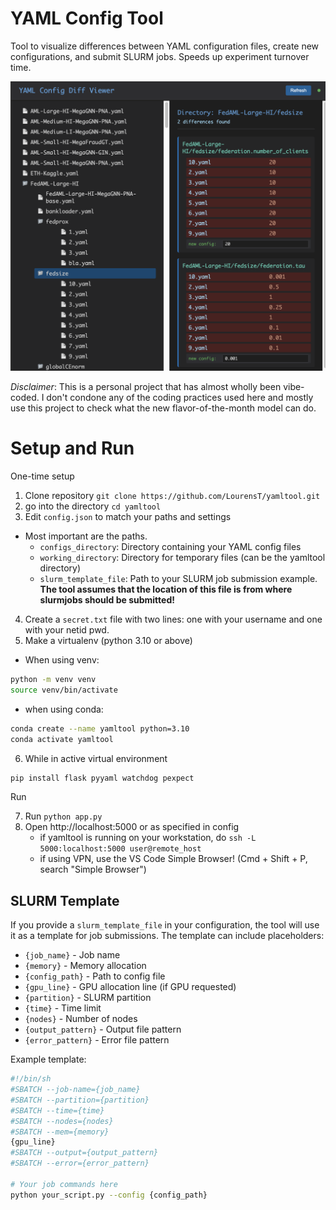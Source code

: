 # YAML Config Tool

Tool to visualize differences between YAML configuration files, create new configurations, and submit SLURM jobs. Speeds up experiment turnover time.

![screenshot](image.png)

*Disclaimer*: This is a personal project that has almost wholly been vibe-coded. I don't condone any of the coding practices used here and mostly use this project to check what the new flavor-of-the-month model can do.

# Setup and Run

One-time setup
1. Clone repository `git clone https://github.com/LourensT/yamltool.git`
2. go into the directory `cd yamltool`
3. Edit `config.json` to match your paths and settings
  * Most important are the paths. 
    * `configs_directory`: Directory containing your YAML config files
    * `working_directory`: Directory for temporary files (can be the yamltool directory)
    * `slurm_template_file`: Path to your SLURM job submission example. **The tool assumes that the location of this file is from where slurmjobs should be submitted!**
4. Create a `secret.txt` file with two lines: one with your username and one with your netid pwd. 
5. Make a virtualenv (python 3.10 or above)
  * When using venv: 
  ```bash
  python -m venv venv
  source venv/bin/activate
  ```
  * when using conda: 
  ```bash
  conda create --name yamltool python=3.10
  conda activate yamltool
  ```
6. While in active virtual environment
```bash
pip install flask pyyaml watchdog pexpect
```
Run

7. Run `python app.py`
8. Open http://localhost:5000 or as specified in config
      - if yamltool is running on your workstation, do `ssh -L 5000:localhost:5000 user@remote_host` 
      - if using VPN, use the VS Code Simple Browser! (Cmd + Shift + P, search "Simple Browser")


## SLURM Template

If you provide a `slurm_template_file` in your configuration, the tool will use it as a template for job submissions. The template can include placeholders:

- `{job_name}` - Job name
- `{memory}` - Memory allocation
- `{config_path}` - Path to config file
- `{gpu_line}` - GPU allocation line (if GPU requested)
- `{partition}` - SLURM partition
- `{time}` - Time limit
- `{nodes}` - Number of nodes
- `{output_pattern}` - Output file pattern
- `{error_pattern}` - Error file pattern

Example template:
```bash
#!/bin/sh
#SBATCH --job-name={job_name}
#SBATCH --partition={partition}
#SBATCH --time={time}
#SBATCH --nodes={nodes}
#SBATCH --mem={memory}
{gpu_line}
#SBATCH --output={output_pattern}
#SBATCH --error={error_pattern}

# Your job commands here
python your_script.py --config {config_path}
```
